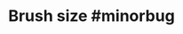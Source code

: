 ---
title: 'Brush size #minorbug'
redirect_to:
  - 'https://discuss.pencil2d.org/t/brush-size-minorbug/977'
---
